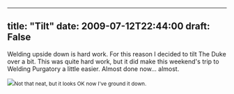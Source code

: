 
---
title: "Tilt"
date: 2009-07-12T22:44:00
draft: False
---

Welding upside down is hard work.  For this reason I decided to tilt The Duke over a bit.  This was quite hard work, but it did make this weekend's trip to Welding <span>Purgatory</span> a little easier.  Almost done now... almost.

<a href="http://danandtheduke.co.uk/uploaded_images/IMG_0816-778251.JPG"><img src="http://danandtheduke.co.uk/uploaded_images/IMG_0816-778246.JPG"/></a><span style="font-size:85%;">Not that neat, but it looks OK now I've ground it down.</span>
